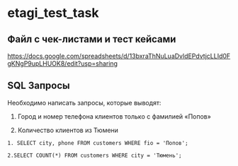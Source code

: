 # etagi_test_task

## Файл с чек-листами и тест кейсами
https://docs.google.com/spreadsheets/d/13bxraThNuLuaDvldEPdvtjcLLId0FgKNgP9upLHUOK8/edit?usp=sharing

## SQL Запросы
Необходимо написать запросы, которые выводят:
1.	Город и номер телефона клиентов только с фамилией «Попов»

2.	Количество клиентов из Тюмени

```
1. SELECT city, phone FROM customers WHERE fio = 'Попов';

2.SELECT COUNT(*) FROM customers WHERE city = 'Тюмень';
```
